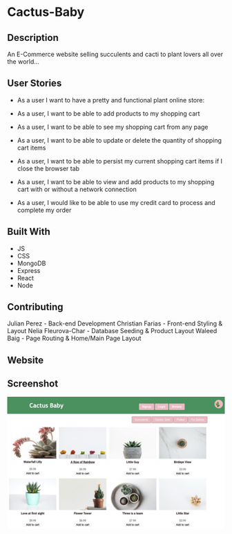 # Cactus-Baby

## Description

An E-Commerce website selling succulents and cacti to plant lovers all over the world...

## User Stories
* As a user I want to have a pretty and functional plant online store:

* As a user, I want to be able to add products to my shopping cart

* As a user, I want to be able to see my shopping cart from any page

* As a user, I want to be able to update or delete the quantity of shopping cart items

* As a user, I want to be able to persist my current shopping cart items if I close the browser tab

* As a user, I want to be able to view and add products to my shopping cart with or without a network connection

* As a user, I would like to be able to use my credit card to process and complete my order

## Built With
* JS
* CSS
* MongoDB
* Express
* React
* Node

## Contributing

Julian Perez - Back-end Development
Christian Farias - Front-end Styling & Layout
Nelia Fleurova-Char - Database Seeding & Product Layout
Waleed Baig - Page Routing & Home/Main Page Layout

## Website

## Screenshot
![Screenshot](./client/public/images/cactusBabySS.jpg)



